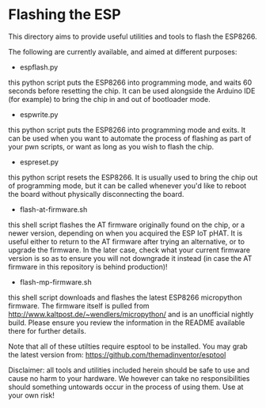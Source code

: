 # Flashing the ESP

This directory aims to provide useful utilities and tools to flash the ESP8266.

The following are currently available, and aimed at different purposes:

* espflash.py

this python script puts the ESP8266 into programming mode, and waits 60 seconds before resetting the chip. It can be used alongside the Arduino IDE (for example) to bring the chip in and out of bootloader mode.

* espwrite.py

this python script puts the ESP8266 into programming mode and exits. It can be used when you want to automate the process of flashing as part of your pwn scripts, or want as long as you wish to flash the chip.

* espreset.py

this python script resets the ESP8266. It is usually used to bring the chip out of programming mode, but it can be called whenever you'd like to reboot the board without physically disconnecting the board.

* flash-at-firmware.sh

this shell script flashes the AT firmware originally found on the chip, or a newer version, depending on when you acquired the ESP IoT pHAT. It is useful either to return to the AT firmware after trying an alternative, or to upgrade the firmware. In the later case, check what your current firmware version is so as to ensure you will not downgrade it instead (in case the AT firmware in this repository is behind production)!

* flash-mp-firmware.sh

this shell script downloads and flashes the latest ESP8266 micropython firmware. The firmware itself is pulled from http://www.kaltpost.de/~wendlers/micropython/ and is an unofficial nightly build. Please ensure you review the information in the README available there for further details.

Note that all of these utilties require esptool to be installed. You may grab the latest version from: https://github.com/themadinventor/esptool

Disclaimer: all tools and utilities included herein should be safe to use and cause no harm to your hardware. We however can take no responsibilities should something untowards occur in the process of using them. Use at your own risk!